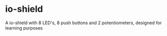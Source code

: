 io-shield
=========

A io-shield with 8 LED's, 8 push buttons and 2 potentiometers, designed for learning purposes
